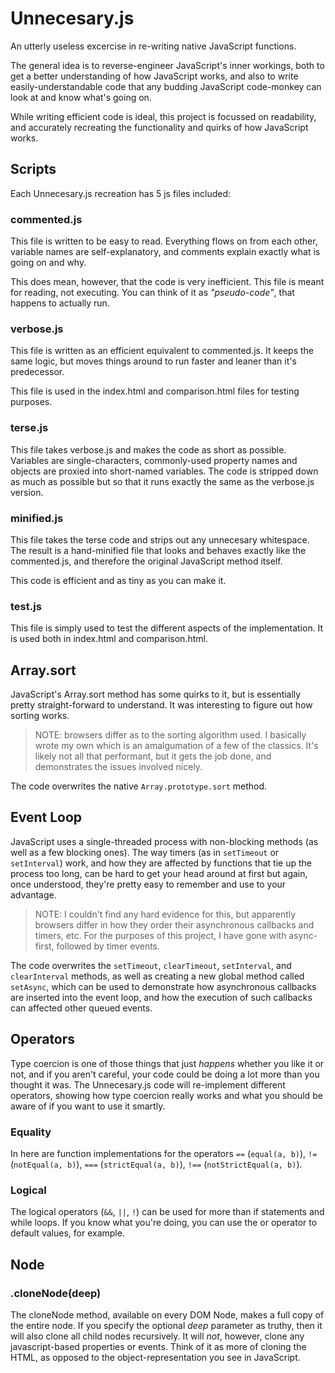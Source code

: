 # Unnecesary.js

An utterly useless excercise in re-writing native JavaScript functions.

The general idea is to reverse-engineer JavaScript's inner workings, 
both to get a better understanding of how JavaScript works, 
and also to write easily-understandable code that any budding JavaScript 
code-monkey can look at and know what's going on.

While writing efficient code is ideal, this project is focussed on readability, 
and accurately recreating the functionality and quirks of how JavaScript works.

## Scripts
Each Unnecesary.js recreation has 5 js files included:

### commented.js
This file is written to be easy to read. Everything flows on from each other, variable names are 
self-explanatory, and comments explain exactly what is going on and why.

This does mean, however, that the code is very inefficient. This file is meant for reading, not 
executing. You can think of it as _"pseudo-code"_, that happens to actually run.

### verbose.js
This file is written as an efficient equivalent to commented.js. It keeps the same logic, but 
moves things around to run faster and leaner than it's predecessor.

This file is used in the index.html and comparison.html files for testing purposes.

### terse.js
This file takes verbose.js and makes the code as short as possible. Variables are 
single-characters, commonly-used property names and objects are proxied into short-named 
variables. The code is stripped down as much as possible but so that it runs exactly the same as 
the verbose.js version.

### minified.js
This file takes the terse code and strips out any unnecesary whitespace. The result is a 
hand-minified file that looks and behaves exactly like the commented.js, and therefore the 
original JavaScript method itself.

This code is efficient and as tiny as you can make it.

### test.js
This file is simply used to test the different aspects of the implementation. It is used both in 
index.html and comparison.html.


## Array.sort
JavaScript's Array.sort method has some quirks to it, but is essentially pretty straight-forward 
to understand. It was interesting to figure out how sorting works.

> NOTE: browsers differ as to the sorting algorithm used. I basically wrote my own which is an 
> amalgumation of a few of the classics. It's likely not all that performant, but it gets the 
> job done, and demonstrates the issues involved nicely.

The code overwrites the native `Array.prototype.sort` method.


## Event Loop

JavaScript uses a single-threaded process with non-blocking methods (as well as a few blocking 
ones). The way timers (as in `setTimeout` or `setInterval`) work, and how they are affected by 
functions that tie up the process too long, can be hard to get your head around at first but 
again, once understood, they're pretty easy to remember and use to your advantage.

> NOTE: I couldn't find any hard evidence for this, but apparently browsers differ in how they 
> order their asynchronous callbacks and timers, etc. For the purposes of this project, I have 
> gone with async-first, followed by timer events.

The code overwrites the `setTimeout`, `clearTimeout`, `setInterval`, and `clearInterval` 
methods, as well as creating a new global method called `setAsync`, which can be used to 
demonstrate how asynchronous callbacks are inserted into the event loop, and how the execution 
of such callbacks can affected other queued events.


## Operators
Type coercion is one of those things that just _happens_ whether you like it or not, and if you 
aren't careful, your code could be doing a lot more than you thought it was. The Unnecesary.js 
code will re-implement different operators, showing how type coercion really works and what you 
should be aware of if you want to use it smartly.

### Equality
In here are function implementations for the operators `==` (`equal(a, b)`),
`!=` (`notEqual(a, b)`), `===` (`strictEqual(a, b)`), `!==` (`notStrictEqual(a, b)`).

### Logical
The logical operators (`&&`, `||`, `!`) can be used for more than if statements and while loops. If 
you know what you're doing, you can use the or operator to default values, for example.


## Node

### .cloneNode(deep)
The cloneNode method, available on every DOM Node, makes a full copy of the entire node. If you 
specify the optional _deep_ parameter as truthy, then it will also clone all child nodes 
recursively. It will _not_, however, clone any javascript-based properties or events. Think of 
it as more of cloning the HTML, as opposed to the object-representation you see in JavaScript.
